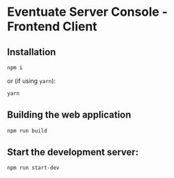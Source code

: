 # Eventuate Server Console - Frontend Client

## Installation

```bash
npm i
```

or (if using `yarn`):

```bash
yarn
```

## Building the web application

```bash
npm run build
```

## Start the development server:

```bash
npm run start-dev
```
